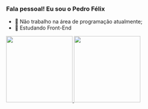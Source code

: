 ### Fala pessoal! Eu sou o Pedro Félix

- 🔭 Não trabalho na área de programação atualmente;
- 🌱 Estudando Front-End

<div>
<a href="https://beacons.ai/pedrovsfelix">
<img height="180em" src="https://github-readme-stats.vercel.app/api?username=pedrovsfelix&show_icons=true&theme=dark">
<img height="180em" src="https://github-readme-stats.vercel.app/api/top-langs/?username=pedrovsfelix&layout=compact&langs_count=16&theme=dark">
</div>
